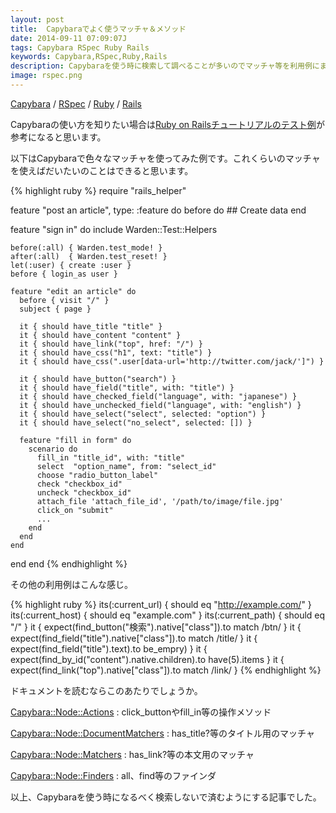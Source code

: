 ```yaml
---
layout: post
title:  Capybaraでよく使うマッチャ＆メソッド
date: 2014-09-11 07:09:07J
tags: Capybara RSpec Ruby Rails
keywords: Capybara,RSpec,Ruby,Rails
description: Capybaraを使う時に検索して調べることが多いのでマッチャ等を利用例にまとめました。
image: rspec.png
---
```

[Capybara](/tags/capybara/) / [RSpec](/tags/rspec/) / [Ruby](/tags/ruby/) / [Rails](/tags/rails/)

Capybaraの使い方を知りたい場合は[Ruby on Railsチュートリアルのテスト例](http://railstutorial.jp/chapters/static-pages?version=4.0#sec-first_tests)が参考になると思います。

以下はCapybaraで色々なマッチャを使ってみた例です。これくらいのマッチャを使えばだいたいのことはできると思います。

{% highlight ruby %}
require "rails_helper"

feature "post an article", type: :feature do
  before do
    ## Create data
  end

  feature "sign in" do
    include Warden::Test::Helpers

    before(:all) { Warden.test_mode! }
    after(:all)  { Warden.test_reset! }
    let(:user) { create :user }
    before { login_as user }

    feature "edit an article" do
      before { visit "/" }
      subject { page }

      it { should have_title "title" }
      it { should have_content "content" }
      it { should have_link("top", href: "/") }
      it { should have_css("h1", text: "title") }
      it { should have_css(".user[data-url='http://twitter.com/jack/']") }

      it { should have_button("search") }
      it { should have_field("title", with: "title") }
      it { should have_checked_field("language", with: "japanese") }
      it { should have_unchecked_field("language", with: "english") }
      it { should have_select("select", selected: "option") }
      it { should have_select("no_select", selected: []) }

      feature "fill in form" do
        scenario do
          fill_in "title_id", with: "title"
          select  "option_name", from: "select_id"
          choose "radio_button_label"
          check "checkbox_id"
          uncheck "checkbox_id"
          attach_file 'attach_file_id', '/path/to/image/file.jpg'
          click_on "submit"
          ...
        end
      end
    end
  end
end
{% endhighlight %}


その他の利用例はこんな感じ。

{% highlight ruby %}
its(:current_url) { should eq "http://example.com/" }
its(:current_host) { should eq "example.com" }
its(:current_path) { should eq "/" }
it { expect(find_button("検索").native["class"]).to match /btn/ }
it { expect(find_field("title").native["class"]).to match /title/ }
it { expect(find_field("title").text).to be_empry) }
it { expect(find_by_id("content").native.children).to have(5).items }
it { expect(find_link("top").native["class"]).to match /link/ }
{% endhighlight %}

ドキュメントを読むならこのあたりでしょうか。

[Capybara::Node::Actions](http://rubydoc.info/github/jnicklas/capybara/master/Capybara/Node/Actions)
: click_buttonやfill_in等の操作メソッド

[Capybara::Node::DocumentMatchers](http://rubydoc.info/github/jnicklas/capybara/master/Capybara/Node/DocumentMatchers)
: has_title?等のタイトル用のマッチャ

[Capybara::Node::Matchers](http://rubydoc.info/github/jnicklas/capybara/master/Capybara/Node/Matchers)
: has_link?等の本文用のマッチャ

[Capybara::Node::Finders](http://rubydoc.info/github/jnicklas/capybara/master/Capybara/Node/Finders)
: all、find等のファインダ

以上、Capybaraを使う時になるべく検索しないで済むようにする記事でした。
